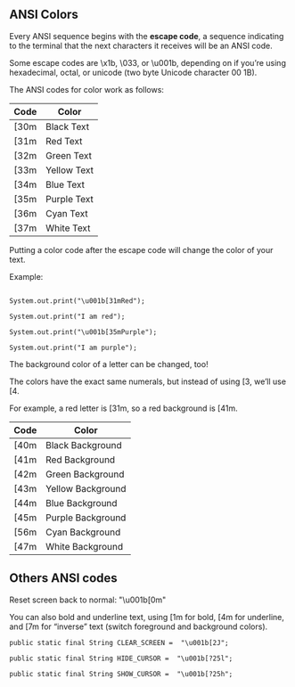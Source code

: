 ## ANSI Colors


Every ANSI sequence begins with the **escape code**, a sequence indicating to the terminal that the next characters it receives will be an ANSI code.

Some escape codes are \x1b, \033, or \u001b, depending on if you’re using hexadecimal, octal, or unicode (two byte Unicode character 00 1B). 

The ANSI codes for color work as follows:

|Code 	|Color|
|-------|----------|
|[30m 	|Black Text|
|[31m 	|Red Text|
|[32m 	|Green Text|
|[33m 	|Yellow Text|
|[34m 	|Blue Text|
|[35m 	|Purple Text|
|[36m 	|Cyan Text|
|[37m 	|White Text|

Putting a color code after the escape code will change the color of your text. 

Example:
```

System.out.print("\u001b[31mRed");

System.out.print("I am red");

System.out.print("\u001b[35mPurple");

System.out.print("I am purple");
```

The background color of a letter can be changed, too!

The colors have the exact same numerals, but instead of using [3, we’ll use [4.

For example, a red letter is [31m, so a red background is [41m. 

|Code 	|Color|
|-------|----------|
|[40m 	|Black Background|
|[41m 	|Red Background|
|[42m 	|Green Background|
|[43m 	|Yellow Background|
|[44m 	|Blue Background|
|[45m 	|Purple Background|
|[56m 	|Cyan Background|
|[47m 	|White Background|


## Others ANSI codes

Reset screen back to normal: "\u001b[0m"

You can also bold and underline text, using [1m for bold, [4m for underline, and [7m for “inverse” text (switch foreground and background colors).

```
public static final String CLEAR_SCREEN =  "\u001b[2J";

public static final String HIDE_CURSOR =  "\u001b[?25l";

public static final String SHOW_CURSOR =  "\u001b[?25h";
```


